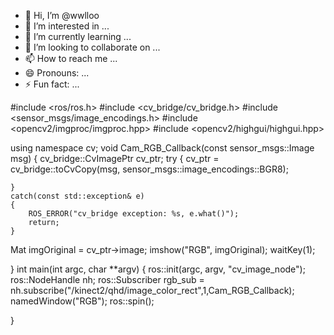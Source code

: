 - 👋 Hi, I’m @wwlloo
- 👀 I’m interested in ...
- 🌱 I’m currently learning ...
- 💞️ I’m looking to collaborate on ...
- 📫 How to reach me ...
- 😄 Pronouns: ...
- ⚡ Fun fact: ...

<!---
wwlloo/wwlloo is a ✨ special ✨ repository because its `README.md` (this file) appears on your GitHub profile.
You can click the Preview link to take a look at your changes.
--->
#include <ros/ros.h>
#include <cv_bridge/cv_bridge.h>
#include <sensor_msgs/image_encodings.h>
#include <opencv2/imgproc/imgproc.hpp>
#include <opencv2/highgui/highgui.hpp>

using namespace cv;
void Cam_RGB_Callback(const sensor_msgs::Image msg)
{
    cv_bridge::CvImagePtr cv_ptr;
    try
    {
        cv_ptr = cv_bridge::toCvCopy(msg, sensor_msgs::image_encodings::BGR8);

    }
    catch(const std::exception& e)
    {
        ROS_ERROR("cv_bridge exception: %s, e.what()");
        return;
    }
Mat imgOriginal = cv_ptr->image;
imshow("RGB", imgOriginal);
waitKey(1);

    
}
int main(int argc, char **argv)
{
    ros::init(argc, argv, "cv_image_node");
    ros::NodeHandle nh;
    ros::Subscriber rgb_sub = nh.subscribe("/kinect2/qhd/image_color_rect",1,Cam_RGB_Callback);
    namedWindow("RGB");
    ros::spin();

}
